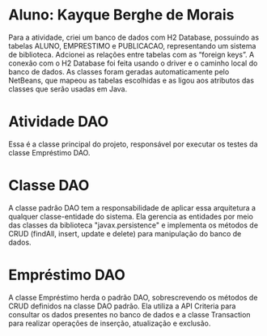 # Aluno: Kayque Berghe de Morais

Para a atividade, criei um banco de dados com H2 Database, possuindo as tabelas ALUNO, EMPRESTIMO e PUBLICACAO, representando um sistema de biblioteca. Adcionei as relações entre tabelas com as “foreign keys”.
A conexão com o H2 Database foi feita usando o driver e o caminho local do banco de dados. As classes foram geradas automaticamente pelo NetBeans, que mapeou as tabelas escolhidas e as ligou aos atributos das classes que serão usadas em Java.

# Atividade DAO

Essa é a classe principal do projeto, responsável por executar os testes da classe Empréstimo DAO.

# Classe DAO

A classe padrão DAO tem a responsabilidade de aplicar essa arquitetura a qualquer classe-entidade do sistema. Ela gerencia as entidades por meio das classes da biblioteca "javax.persistence" e implementa os métodos de CRUD (findAll, insert, update e delete) para manipulação do banco de dados.

# Empréstimo DAO

A classe Empréstimo herda o padrão DAO, sobrescrevendo os métodos de CRUD definidos na classe DAO padrão. Ela utiliza a API Criteria para consultar os dados presentes no banco de dados e a classe Transaction para realizar operações de inserção, atualização e exclusão.
